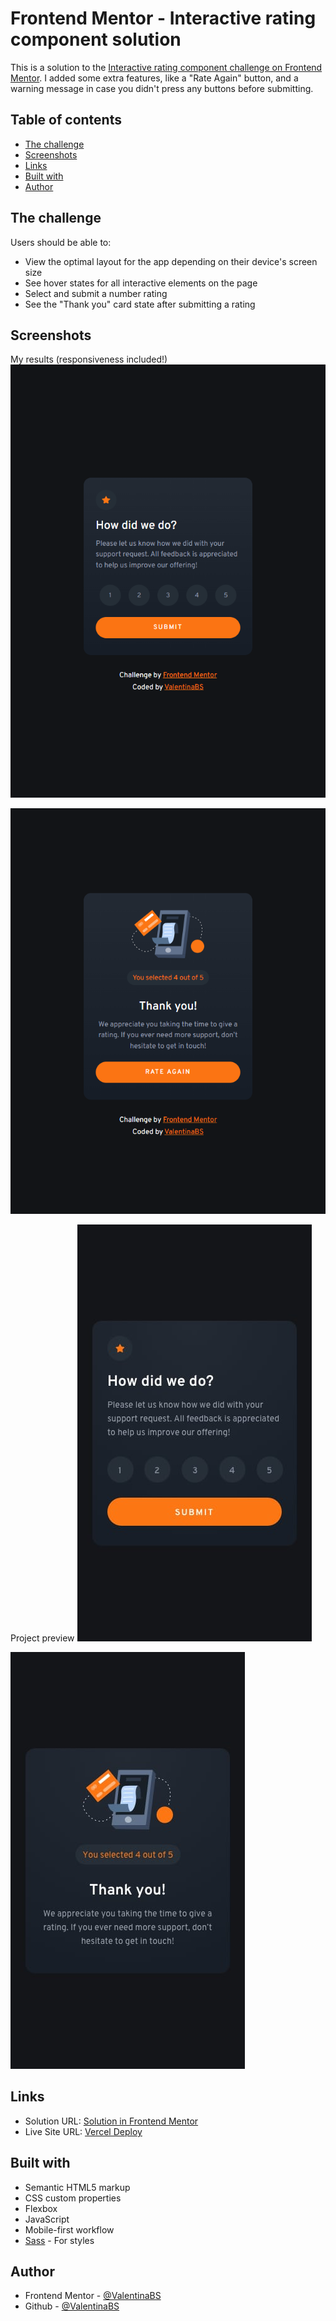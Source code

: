 # Frontend Mentor - Interactive rating component solution

This is a solution to the [Interactive rating component challenge on Frontend Mentor](https://www.frontendmentor.io/challenges/interactive-rating-component-koxpeBUmI). I added some extra features, like a "Rate Again" button, and a warning message in case you didn't press any buttons before submitting.

## Table of contents

- [The challenge](#the-challenge)
- [Screenshots](#screenshots)
- [Links](#links)
- [Built with](#built-with)
- [Author](#author)

## The challenge

Users should be able to:

- View the optimal layout for the app depending on their device's screen size
- See hover states for all interactive elements on the page
- Select and submit a number rating
- See the "Thank you" card state after submitting a rating

## Screenshots

My results (responsiveness included!) 
![rating state results](./design/rating-state-results.png)

![thank you results](./design/thank-you-state-results.png)

Project preview
![project preview rating state](./design/mobile-design.jpg)

![project preview thank you state](./design/mobile-thank-you-state.jpg)

## Links

- Solution URL: [Solution in Frontend Mentor](https://www.frontendmentor.io/solutions/rating-component-with-html-and-scss-with-input-warning-iA9O_BQp0c)
- Live Site URL: [Vercel Deploy](https://interactive-rating-component-sooty-one.vercel.app/)

## Built with

- Semantic HTML5 markup
- CSS custom properties
- Flexbox
- JavaScript
- Mobile-first workflow
- [Sass](https://sass-lang.com/) - For styles

## Author

- Frontend Mentor - [@ValentinaBS](https://www.frontendmentor.io/profile/ValentinaBS)
- Github - [@ValentinaBS](https://github.com/ValentinaBS)